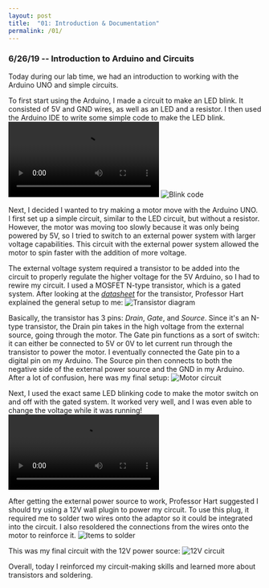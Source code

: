 ```yaml
---
layout: post
title:  "01: Introduction & Documentation"
permalink: /01/
---
```


### 6/26/19 -- Introduction to Arduino and Circuits

Today during our lab time, we had an introduction to working with the Arduino UNO and simple circuits.

To first start using the Arduino, I made a circuit to make an LED blink. It consisted of 5V and GND wires, as well as an LED and a resistor. I then used the Arduino IDE to write some simple code to make the LED blink. 
<video controls>
	<source src="LED_blink.mp4" type="video/mp4">
</video> ![Blink code](LED_blink_code.png)

Next, I decided I wanted to try making a motor move with the Arduino UNO. I first set up a simple circuit, similar to the LED circuit, but without a resistor. However, the motor was moving too slowly because it was only being powered by 5V, so I tried to switch to an external power system with larger voltage capabilities. This circuit with the external power system allowed the motor to spin faster with the addition of more voltage.

The external voltage system required a transistor to be added into the circuit to properly regulate the higher voltage for the 5V Arduino, so I had to rewire my circuit. I used a MOSFET N-type transistor, which is a gated system. After looking at the _[datasheet](http://www.vishay.com/docs/91308/sihld24.pdf)_ for the transistor, Professor Hart explained the general setup to me: ![Transistor diagram](transistor_diagram.png)

Basically, the transistor has 3 pins: _Drain_, _Gate_, and _Source_. Since it's an N-type transistor, the Drain pin takes in the high voltage from the external source, going through the motor. The Gate pin functions as a sort of switch: it can either be connected to 5V or 0V to let current run through the transistor to power the motor. I eventually connected the Gate pin to a digital pin on my Arduino. The Source pin then connects to both the negative side of the external power source and the GND in my Arduino. After a lot of confusion, here was my final setup: ![Motor circuit](motor_circuit.png)

Next, I used the exact same LED blinking code to make the motor switch on and off with the gated system. It worked very well, and I was even able to change the voltage while it was running! ![Blinking motor circuit](motor_circuit_blink.mp4)

After getting the external power source to work, Professor Hart suggested I should try using a 12V wall plugin to power my circuit. To use this plug, it required me to solder two wires onto the adaptor so it could be integrated into the circuit. I also resoldered the connections from the wires onto the motor to reinforce it. ![Items to solder](items_to_solder.png)

This was my final circuit with the 12V power source: ![12V circuit](12v_circuit.png)

Overall, today I reinforced my circuit-making skills and learned more about transistors and soldering.